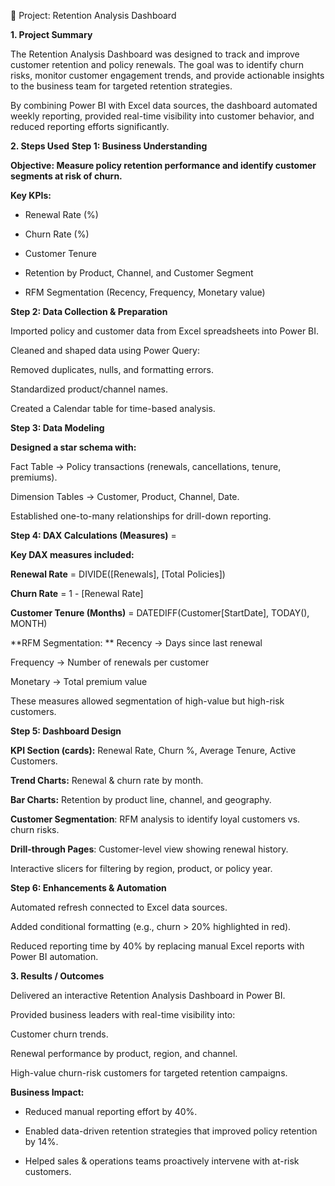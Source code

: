 📌 Project: Retention Analysis Dashboard

**1. Project Summary**

The Retention Analysis Dashboard was designed to track and improve customer retention and policy renewals. The goal was to identify churn risks, monitor customer engagement trends, and provide actionable insights to the business team for targeted retention strategies.

By combining Power BI with Excel data sources, the dashboard automated weekly reporting, provided real-time visibility into customer behavior, and reduced reporting efforts significantly.

**2. Steps Used**
**Step 1: Business Understanding**

**Objective: Measure policy retention performance and identify customer segments at risk of churn.**

**Key KPIs:**

- Renewal Rate (%)

- Churn Rate (%)

- Customer Tenure

- Retention by Product, Channel, and Customer Segment

- RFM Segmentation (Recency, Frequency, Monetary value)

**Step 2: Data Collection & Preparation**

Imported policy and customer data from Excel spreadsheets into Power BI.

Cleaned and shaped data using Power Query:

Removed duplicates, nulls, and formatting errors.

Standardized product/channel names.

Created a Calendar table for time-based analysis.

**Step 3: Data Modeling**

**Designed a star schema with:**

Fact Table → Policy transactions (renewals, cancellations, tenure, premiums).

Dimension Tables → Customer, Product, Channel, Date.

Established one-to-many relationships for drill-down reporting.

**Step 4: DAX Calculations (Measures)** =

**Key DAX measures included:**

**Renewal Rate** = DIVIDE([Renewals], [Total Policies])

**Churn Rate** = 1 - [Renewal Rate]

**Customer Tenure (Months)** = DATEDIFF(Customer[StartDate], TODAY(), MONTH)

**RFM Segmentation:
** 
Recency → Days since last renewal

Frequency → Number of renewals per customer

Monetary → Total premium value

These measures allowed segmentation of high-value but high-risk customers.

**Step 5: Dashboard Design**

**KPI Section (cards):** Renewal Rate, Churn %, Average Tenure, Active Customers.

**Trend Charts:** Renewal & churn rate by month.

**Bar Charts:** Retention by product line, channel, and geography.

**Customer Segmentation**: RFM analysis to identify loyal customers vs. churn risks.

**Drill-through Pages**: Customer-level view showing renewal history.

Interactive slicers for filtering by region, product, or policy year.

**Step 6: Enhancements & Automation**

Automated refresh connected to Excel data sources.

Added conditional formatting (e.g., churn > 20% highlighted in red).

Reduced reporting time by 40% by replacing manual Excel reports with Power BI automation.

**3. Results / Outcomes**

Delivered an interactive Retention Analysis Dashboard in Power BI.

Provided business leaders with real-time visibility into:

Customer churn trends.

Renewal performance by product, region, and channel.

High-value churn-risk customers for targeted retention campaigns.

**Business Impact:**

- Reduced manual reporting effort by 40%.

- Enabled data-driven retention strategies that improved policy retention by 14%.

- Helped sales & operations teams proactively intervene with at-risk customers.
